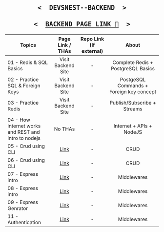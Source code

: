 <p align="center">

   <h2 align="center">
     <pre><samp><&nbsp; DEVSNEST--BACKEND &nbsp;></samp></pre>
   </h2>
</p>

<p align="center">

   <h2 align="center">
     <pre><samp><&nbsp; <a href="https://amoghtech.github.io/Dev-Back/">BACKEND PAGE LINK 📝</a> &nbsp;></samp></pre>
   </h2>
</p>

| Topics                                               |  Page Link / THAs  | Repo Link (If external) |                  About                   |
| ---------------------------------------------------- | :----------------: | :---------------------: | :--------------------------------------: |
| 01 - Redis & SQL Basics                              | Visit Backend Site |            -            |    Complete Redis + PostgreSQL Basics    |
| 02 - Practice SQL & Foreign Keys                     | Visit Backend Site |            -            | PostgeSQL Commands + Foreign key concept |
| 03 - Practice Redis                                  | Visit Backend Site |            -            |       Publish/Subscribe + Streams        |
| 04 - How internet works and REST and intro to nodejs |      No THAs       |            -            |         Internet + APIs + NodeJS         |
| 05 - Crud using CLI |     <a href="https://github.com/Amoghtech/CLI">Link </a>       |            -            |         CRUD         |
| 06 - Crud using CLI |     <a href="https://github.com/Amoghtech/CLI-PROMISES">Link </a>       |            -            |         CRUD         |
| 07 - Express intro |     <a href="https://github.com/Amoghtech/Dev-Back/blob/master/Day-7/Request.md">Link </a>       |            -            |         Middlewares        |
| 08 - Express intro |     <a href="https://github.com/Amoghtech/Dev-Back/blob/master/Day-8/README.md">Link </a>       |            -            |         Middlewares        |
| 09 - Express Genrator |     <a href="https://github.com/Amoghtech/Dev-Back/blob/master/Day-9/Readme.md">Link </a>       |            -            |         Middlewares        |
| 11 - Authentication |     <a href="https://github.com/Amoghtech/Dev-Back/blob/master/Day-11/Readme.md">Link </a>       |            -            |         Middlewares        |

